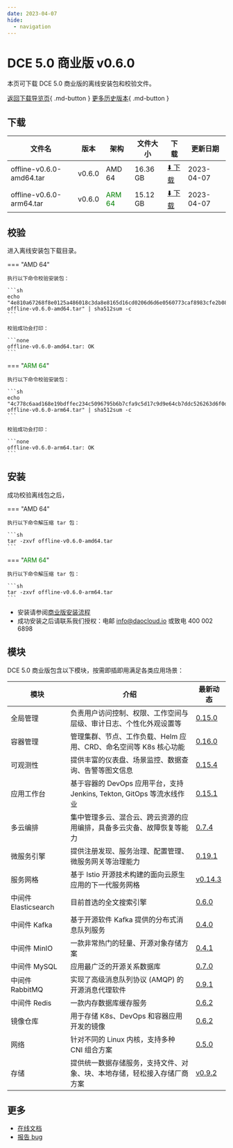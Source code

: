 ```yaml
---
date: 2023-04-07
hide:
  - navigation
---
```


# DCE 5.0 商业版 v0.6.0

本页可下载 DCE 5.0 商业版的离线安装包和校验文件。

[返回下载导览页](../index.md#_2){ .md-button } [更多历史版本](./dce5-installer-history.md){ .md-button }

## 下载

| 文件名 | 版本 | 架构 | 文件大小 | 下载 | 更新日期 |
| ----- | ---- | --- | ----- | ----- | ------ |
| offline-v0.6.0-amd64.tar | v0.6.0 | AMD 64 | 16.36 GB | [:arrow_down: 下载](https://qiniu-download-public.daocloud.io/DaoCloud_Enterprise/dce5/offline-v0.6.0-amd64.tar) | 2023-04-07 |
| offline-v0.6.0-arm64.tar | v0.6.0 | <font color="green">ARM 64</font>| 15.12 GB | [:arrow_down: 下载](https://qiniu-download-public.daocloud.io/DaoCloud_Enterprise/dce5/offline-v0.6.0-arm64.tar) | 2023-04-07 |

## 校验

进入离线安装包下载目录。

=== "AMD 64"

    执行以下命令校验安装包：

    ```sh
    echo "4e810a67268f8e0125a486018c3da8e8165d16cd0206d6d6e0560773caf8983cfe2b0827692e3ac6efbd26345c0bbfed58139ff01affd96d525b59f797cec5d9  offline-v0.6.0-amd64.tar" | sha512sum -c
    ```

    校验成功会打印：

    ```none
    offline-v0.6.0-amd64.tar: OK
    ```

=== "<font color="green">ARM 64</font>"

    执行以下命令校验安装包：

    ```sh
    echo "4c778c6aad168e19bdffec234c5096795b6b7cfa9c5d17c9d9e64cb7ddc526263d6f0d863c631e2e4cc5d205866f29a69d9a38c92b8c751af0ed1db25304ba7d  offline-v0.6.0-arm64.tar" | sha512sum -c
    ```

    校验成功会打印：

    ```none
    offline-v0.6.0-arm64.tar: OK
    ```

## 安装

成功校验离线包之后，

=== "AMD 64"

    执行以下命令解压缩 tar 包：

    ```sh
    tar -zxvf offline-v0.6.0-amd64.tar
    ```

=== "<font color="green">ARM 64</font>"

    执行以下命令解压缩 tar 包：

    ```sh
    tar -zxvf offline-v0.6.0-arm64.tar
    ```

- 安装请参阅[商业版安装流程](../../install/commercial/start-install.md)
- 成功安装之后请联系我们授权：电邮 info@daocloud.io 或致电 400 002 6898

## 模块

DCE 5.0 商业版包含以下模块，按需即插即用满足各类应用场景：

| 模块 | 介绍 | 最新动态 |
| ---- | --- | ------ |
| 全局管理 | 负责用户访问控制、权限、工作空间与层级、审计日志、个性化外观设置等 | [0.15.0](../../ghippo/intro/release-notes.md#v0150) |
| 容器管理 | 管理集群、节点、工作负载、Helm 应用、CRD、命名空间等 K8s 核心功能 | [0.16.0](../../kpanda/intro/release-notes.md#v0160) |
| 可观测性 | 提供丰富的仪表盘、场景监控、数据查询、告警等图文信息 | [0.15.4](../../insight/intro/release-notes.md#v0154) |
| 应用工作台 | 基于容器的 DevOps 应用平台，支持 Jenkins, Tekton, GitOps 等流水线作业 | [0.15.1](../../amamba/intro/release-notes.md#v0151) |
| 多云编排 | 集中管理多云、混合云、跨云资源的应用编排，具备多云灾备、故障恢复等能力 | [0.7.4](../../kairship/intro/release-notes.md#v074) |
| 微服务引擎 | 提供注册发现、服务治理、配置管理、微服务网关等治理能力 | [0.19.1](../../skoala/intro/release-notes.md#v0191) |
| 服务网格 | 基于 Istio 开源技术构建的面向云原生应用的下一代服务网格 | [v0.14.3](../../mspider/intro/release-notes.md#v0143) |
| 中间件 Elasticsearch | 目前首选的全文搜索引擎 | [0.6.0](../../middleware/elasticsearch/release-notes.md#v060) |
| 中间件 Kafka | 基于开源软件 Kafka 提供的分布式消息队列服务 | [0.4.0](../../middleware/kafka/release-notes.md#v040) |
| 中间件 MinIO | 一款非常热门的轻量、开源对象存储方案 | [0.4.1](../../middleware/minio/release-notes.md#v041) |
| 中间件 MySQL | 应用最广泛的开源关系数据库 | [0.7.0](../../middleware/mysql/release-notes.md#v070) |
| 中间件 RabbitMQ | 实现了高级消息队列协议 (AMQP) 的开源消息代理软件 | [0.9.1](../../middleware/rabbitmq/release-notes.md#v091) |
| 中间件 Redis | 一款内存数据库缓存服务 | [0.6.2](../../middleware/redis/release-notes.md#v062) |
| 镜像仓库 | 用于存储 K8s、DevOps 和容器应用开发的镜像 | [0.6.2](../../kangaroo/intro/release-notes.md#v062) |
| 网络 | 针对不同的 Linux 内核，支持多种 CNI 组合方案 | [0.5.0](../../network/intro/release-notes.md#v050) |
| 存储 | 提供统一数据存储服务，支持文件、对象、块、本地存储，轻松接入存储厂商方案 | [v0.9.2](../../storage/hwameistor/release-notes.md#v092) |

## 更多

- [在线文档](../../dce/index.md)
- [报告 bug](https://github.com/DaoCloud/DaoCloud-docs/issues)
